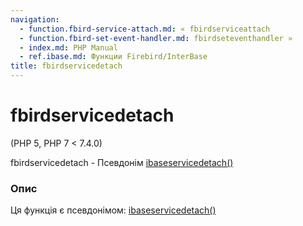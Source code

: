 ```yaml
---
navigation:
  - function.fbird-service-attach.md: « fbirdserviceattach
  - function.fbird-set-event-handler.md: fbirdseteventhandler »
  - index.md: PHP Manual
  - ref.ibase.md: Функции Firebird/InterBase
title: fbirdservicedetach
---
```

# fbirdservicedetach

(PHP 5, PHP 7 < 7.4.0)

fbirdservicedetach - Псевдонім [ibaseservicedetach()](function.ibase-service-detach.md)

### Опис

Ця функція є псевдонімом: [ibaseservicedetach()](function.ibase-service-detach.md)
